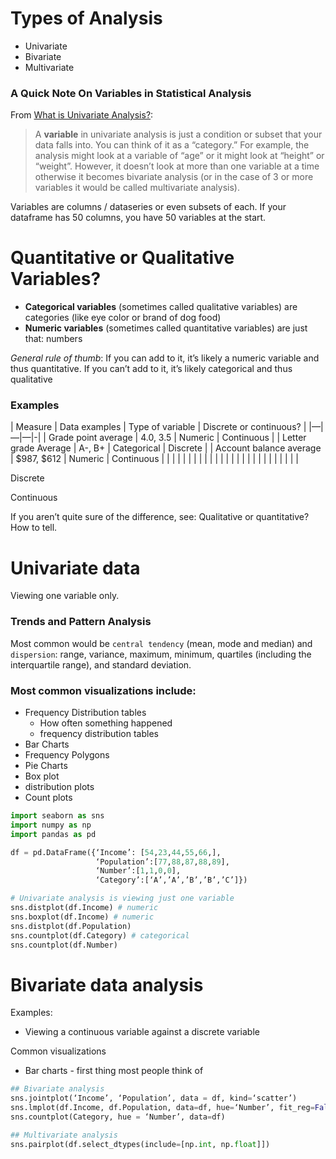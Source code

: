 # Types of Analysis 
* Univariate
* Bivariate
* Multivariate

### A Quick Note On Variables in Statistical Analysis
From [What is Univariate Analysis?](https://www.statisticshowto.com/univariate/):
>A **variable** in univariate analysis is just a condition or subset that your data falls into. You can think of it as a “category.” For example, the analysis might look at a variable of “age” or it might look at “height” or “weight”. However, it doesn’t look at more than one variable at a time otherwise it becomes bivariate analysis (or in the case of 3 or more variables it would be called multivariate analysis).

Variables are columns / dataseries or even subsets of each. If your dataframe has 50 columns, you have 50 variables at the start. 

# Quantitative or Qualitative Variables?
* **Categorical variables** (sometimes called qualitative variables) are categories (like eye color or brand of dog food) 
* **Numeric variables** (sometimes called quantitative variables) are just that: numbers

*General rule of thumb*: If you can add to it, it’s likely a numeric variable and thus quantitative. If you can’t add to it, it’s likely categorical and thus qualitative 

### Examples 
| Measure |  Data examples |  Type of variable | Discrete or continuous? |
|—|—|—|-|
|  Grade point average | 4.0, 3.5 |  Numeric | Continuous |
| Letter grade Average |  A-, B+ |  Categorical |  Discrete |
|   Account balance average |   $987, $612 |   Numeric |   Continuous |
|   |   |   |   |
|   |   |   |   |
|   |   |   |   |
|   |   |   |   |
|   |   |   |   |

Discrete 

Continuous 

If you aren’t quite sure of the difference, see: Qualitative or quantitative? How to tell.

# Univariate data
Viewing one variable only. 

### Trends and Pattern Analysis 
Most common would be `central tendency` (mean, mode and median) and `dispersion`: range, variance, maximum, minimum, quartiles (including the interquartile range), and standard deviation.

### Most common visualizations include:
* Frequency Distribution tables
   * How often something happened
   * frequency distribution tables
* Bar Charts
* Frequency Polygons
* Pie Charts
* Box plot
* distribution plots
* Count plots

```python 
import seaborn as sns
import numpy as np
import pandas as pd

df = pd.DataFrame({‘Income’: [54,23,44,55,66,],
                   ‘Population’:[77,88,87,88,89],
                   ‘Number’:[1,1,0,0],
                   ‘Category’:[‘A’,’A’,’B’,’B’,’C’]})

# Univariate analysis is viewing just one variable
sns.distplot(df.Income) # numeric
sns.boxplot(df.Income) # numeric
sns.distplot(df.Population)
sns.countplot(df.Category) # categorical
sns.countplot(df.Number)
```

# Bivariate data analysis 
Examples:
* Viewing a continuous variable against a discrete variable 

Common visualizations 
* Bar charts - first thing most people think of 

```python 
## Bivariate analysis
sns.jointplot(‘Income’, ‘Population’, data = df, kind=‘scatter’)
sns.lmplot(df.Income, df.Population, data=df, hue=‘Number’, fit_reg=False)
sns.countplot(Category, hue = ‘Number’, data=df)
```

```python 
## Multivariate analysis
sns.pairplot(df.select_dtypes(include=[np.int, np.float]])

``` 
